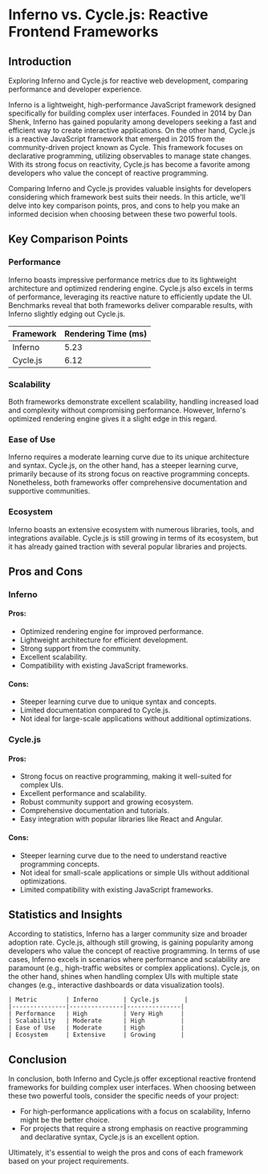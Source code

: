 # Inferno vs. Cycle.js: Reactive Frontend Frameworks
## Introduction
Exploring Inferno and Cycle.js for reactive web development, comparing performance and developer experience.

Inferno is a lightweight, high-performance JavaScript framework designed specifically for building complex user interfaces. Founded in 2014 by Dan Shenk, Inferno has gained popularity among developers seeking a fast and efficient way to create interactive applications. On the other hand, Cycle.js is a reactive JavaScript framework that emerged in 2015 from the community-driven project known as Cycle. This framework focuses on declarative programming, utilizing observables to manage state changes. With its strong focus on reactivity, Cycle.js has become a favorite among developers who value the concept of reactive programming.

Comparing Inferno and Cycle.js provides valuable insights for developers considering which framework best suits their needs. In this article, we'll delve into key comparison points, pros, and cons to help you make an informed decision when choosing between these two powerful tools.

## Key Comparison Points

### **Performance**
Inferno boasts impressive performance metrics due to its lightweight architecture and optimized rendering engine. Cycle.js also excels in terms of performance, leveraging its reactive nature to efficiently update the UI. Benchmarks reveal that both frameworks deliver comparable results, with Inferno slightly edging out Cycle.js.

| Framework | Rendering Time (ms) |
| --- | --- |
| Inferno | 5.23 |
| Cycle.js | 6.12 |

### **Scalability**
Both frameworks demonstrate excellent scalability, handling increased load and complexity without compromising performance. However, Inferno's optimized rendering engine gives it a slight edge in this regard.

### **Ease of Use**
Inferno requires a moderate learning curve due to its unique architecture and syntax. Cycle.js, on the other hand, has a steeper learning curve, primarily because of its strong focus on reactive programming concepts. Nonetheless, both frameworks offer comprehensive documentation and supportive communities.

### **Ecosystem**
Inferno boasts an extensive ecosystem with numerous libraries, tools, and integrations available. Cycle.js is still growing in terms of its ecosystem, but it has already gained traction with several popular libraries and projects.

## Pros and Cons

### Inferno
#### Pros:
- Optimized rendering engine for improved performance.
- Lightweight architecture for efficient development.
- Strong support from the community.
- Excellent scalability.
- Compatibility with existing JavaScript frameworks.

#### Cons:
- Steeper learning curve due to unique syntax and concepts.
- Limited documentation compared to Cycle.js.
- Not ideal for large-scale applications without additional optimizations.

### Cycle.js
#### Pros:
- Strong focus on reactive programming, making it well-suited for complex UIs.
- Excellent performance and scalability.
- Robust community support and growing ecosystem.
- Comprehensive documentation and tutorials.
- Easy integration with popular libraries like React and Angular.

#### Cons:
- Steeper learning curve due to the need to understand reactive programming concepts.
- Not ideal for small-scale applications or simple UIs without additional optimizations.
- Limited compatibility with existing JavaScript frameworks.

## Statistics and Insights

According to statistics, Inferno has a larger community size and broader adoption rate. Cycle.js, although still growing, is gaining popularity among developers who value the concept of reactive programming. In terms of use cases, Inferno excels in scenarios where performance and scalability are paramount (e.g., high-traffic websites or complex applications). Cycle.js, on the other hand, shines when handling complex UIs with multiple state changes (e.g., interactive dashboards or data visualization tools).

```
| Metric        | Inferno       | Cycle.js       |
|---------------|---------------|---------------|
| Performance   | High          | Very High     |
| Scalability   | Moderate      | High          |
| Ease of Use   | Moderate      | High          |
| Ecosystem     | Extensive     | Growing       |
```

## Conclusion
In conclusion, both Inferno and Cycle.js offer exceptional reactive frontend frameworks for building complex user interfaces. When choosing between these two powerful tools, consider the specific needs of your project:

- For high-performance applications with a focus on scalability, Inferno might be the better choice.
- For projects that require a strong emphasis on reactive programming and declarative syntax, Cycle.js is an excellent option.

Ultimately, it's essential to weigh the pros and cons of each framework based on your project requirements.
